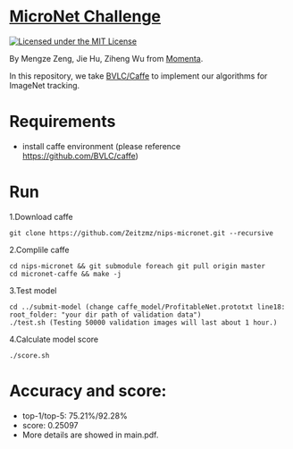 # [MicroNet Challenge](https://micronet-challenge.github.io/)

[![Licensed under the MIT License](https://img.shields.io/badge/License-MIT-blue.svg)](https://github.com/Zeitzmz/nips-micronet/blob/master/LICENSE)

By Mengze Zeng, Jie Hu, Ziheng Wu from [Momenta](https://www.momenta.ai/). 

In this repository, we take [BVLC/Caffe](https://caffe.berkeleyvision.org/) to implement our algorithms for ImageNet tracking.

# Requirements
- install caffe environment (please reference https://github.com/BVLC/caffe)


# Run
1.Download caffe
```
git clone https://github.com/Zeitzmz/nips-micronet.git --recursive
```
2.Complile caffe
```
cd nips-micronet && git submodule foreach git pull origin master
cd micronet-caffe && make -j
```
3.Test model
``` 
cd ../submit-model (change caffe_model/ProfitableNet.prototxt line18: root_folder: "your dir path of validation data") 
./test.sh (Testing 50000 validation images will last about 1 hour.)
```
4.Calculate model score
```
./score.sh
``` 

# Accuracy and score:
- top-1/top-5: 75.21%/92.28%
- score: 0.25097 
- More details are showed in main.pdf.
